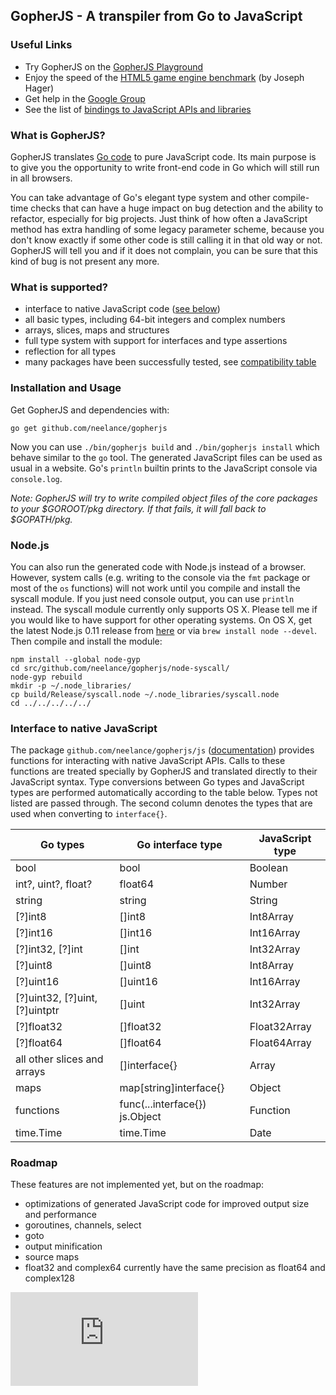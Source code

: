 GopherJS - A transpiler from Go to JavaScript
---------------------------------------------

### Useful Links
- Try GopherJS on the [GopherJS Playground](http://neelance.github.io/gopherjs-playground/)
- Enjoy the speed of the [HTML5 game engine benchmark](http://ajhager.github.io/enj/) (by Joseph Hager)
- Get help in the [Google Group](https://groups.google.com/d/forum/gopherjs)
- See the list of [bindings to JavaScript APIs and libraries](https://github.com/neelance/gopherjs/wiki/bindings)

### What is GopherJS?
GopherJS translates [Go code](http://golang.org/) to pure JavaScript code. Its main purpose is to give you the opportunity to write front-end code in Go which will still run in all browsers.

You can take advantage of Go's elegant type system and other compile-time checks that can have a huge impact on bug detection and the ability to refactor, especially for big projects. Just think of how often a JavaScript method has extra handling of some legacy parameter scheme, because you don't know exactly if some other code is still calling it in that old way or not. GopherJS will tell you and if it does not complain, you can be sure that this kind of bug is not present any more.

### What is supported?
- interface to native JavaScript code ([see below](#interface-to-native-javascript))
- all basic types, including 64-bit integers and complex numbers
- arrays, slices, maps and structures
- full type system with support for interfaces and type assertions
- reflection for all types
- many packages have been successfully tested, see [compatibility table](doc/packages.md)

### Installation and Usage
Get GopherJS and dependencies with: 
```
go get github.com/neelance/gopherjs
```
Now you can use  `./bin/gopherjs build` and `./bin/gopherjs install` which behave similar to the `go` tool. The generated JavaScript files can be used as usual in a website. Go's `println` builtin prints to the JavaScript console via `console.log`.

*Note: GopherJS will try to write compiled object files of the core packages to your $GOROOT/pkg directory. If that fails, it will fall back to $GOPATH/pkg.*

### Node.js
You can also run the generated code with Node.js instead of a browser. However, system calls (e.g. writing to the console via the `fmt` package or most of the `os` functions) will not work until you compile and install the syscall module. If you just need console output, you can use `println` instead.
The syscall module currently only supports OS X. Please tell me if you would like to have support for other operating systems. On OS X, get the latest Node.js 0.11 release from [here](http://blog.nodejs.org/release/) or via `brew install node --devel`. Then compile and install the module:
```
npm install --global node-gyp
cd src/github.com/neelance/gopherjs/node-syscall/
node-gyp rebuild
mkdir -p ~/.node_libraries/
cp build/Release/syscall.node ~/.node_libraries/syscall.node
cd ../../../../../
```

### Interface to native JavaScript
The package `github.com/neelance/gopherjs/js` ([documentation](js/js.go)) provides functions for interacting with native JavaScript APIs. Calls to these functions are treated specially by GopherJS and translated directly to their JavaScript syntax. Type conversions between Go types and JavaScript types are performed automatically according to the table below. Types not listed are passed through. The second column denotes the types that are used when converting to `interface{}`.

| Go types                       | Go interface type              | JavaScript type |
| ------------------------------ | ------------------------------ | --------------- |
| bool                           | bool                           | Boolean         |
| int?, uint?, float?            | float64                        | Number          |
| string                         | string                         | String          |
| [?]int8                        | []int8                         | Int8Array       |
| [?]int16                       | []int16                        | Int16Array      |
| [?]int32, [?]int               | []int                          | Int32Array      |
| [?]uint8                       | []uint8                        | Int8Array       |
| [?]uint16                      | []uint16                       | Int16Array      |
| [?]uint32, [?]uint, [?]uintptr | []uint                         | Int32Array      |
| [?]float32                     | []float32                      | Float32Array    |
| [?]float64                     | []float64                      | Float64Array    |
| all other slices and arrays    | []interface{}                  | Array           |
| maps                           | map[string]interface{}         | Object          |
| functions                      | func(...interface{}) js.Object | Function        |
| time.Time                      | time.Time                      | Date            |

### Roadmap
These features are not implemented yet, but on the roadmap:

- optimizations of generated JavaScript code for improved output size and performance
- goroutines, channels, select
- goto
- output minification
- source maps
- float32 and complex64 currently have the same precision as float64 and complex128

[![Analytics](https://ga-beacon.appspot.com/UA-46799660-1/gopherjs/README.md)](https://github.com/igrigorik/ga-beacon)
